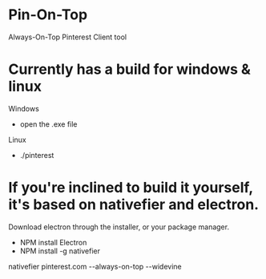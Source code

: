 # Pin-On-Top
Always-On-Top Pinterest Client tool


# Currently has a build for windows & linux

Windows
- open the .exe file

Linux
- ./pinterest

# If you're inclined to build it yourself, it's based on nativefier and electron.

Download electron through the installer, or your package manager.
 - NPM install Electron
 - NPM install -g nativefier
 
 nativefier pinterest.com --always-on-top --widevine
